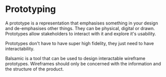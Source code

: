# Prototyping

A prototype is a representation that emphasises something in your design and de-emphasises other things. They can be physical, digital or drawn. Prototypes allow stakeholders to interact with it and explore it's usability. 

Prototypes don't have to have super high fidelity, they just need to have interactability.

Balsamic is a tool that can be used to design interactable wireframe prototypes. Wireframes should only be concerned with the information and the structure of the product.

